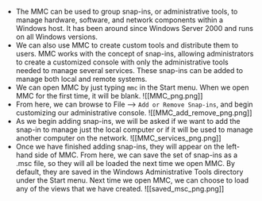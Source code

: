 - The MMC can be used to group snap-ins, or administrative tools, to manage hardware, software, and network components within a Windows host. It has been around since Windows Server 2000 and runs on all Windows versions. 
- We can also use MMC to create custom tools and distribute them to users. MMC works with the concept of snap-ins, allowing administrators to create a customized console with only the administrative tools needed to manage several services. These snap-ins can be added to manage both local and remote systems.
- We can open MMC by just typing `mmc` in the Start menu. When we open MMC for the first time, it will be blank.
![[MMC_png.png]]
- From here, we can browse to File --> `Add or Remove Snap-ins`, and begin customizing our administrative console.
![[MMC_add_remove_png.png]]
- As we begin adding snap-ins, we will be asked if we want to add the snap-in to manage just the local computer or if it will be used to manage another computer on the network.
![[MMC_services_png.png]]
- Once we have finished adding snap-ins, they will appear on the left-hand side of MMC. From here, we can save the set of snap-ins as a .msc file, so they will all be loaded the next time we open MMC. By default, they are saved in the Windows Administrative Tools directory under the Start menu. Next time we open MMC, we can choose to load any of the views that we have created.
![[saved_msc_png.png]]
